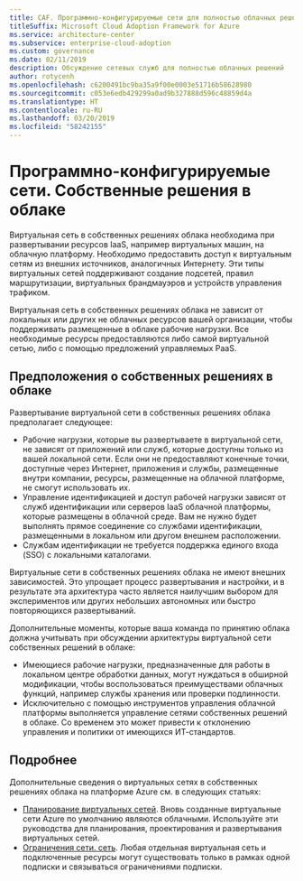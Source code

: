 ```yaml
---
title: CAF. Программно-конфигурируемые сети для полностью облачных решений
titleSuffix: Microsoft Cloud Adoption Framework for Azure
ms.service: architecture-center
ms.subservice: enterprise-cloud-adoption
ms.custom: governance
ms.date: 02/11/2019
description: Обсуждение сетевых служб для полностью облачных решений
author: rotycenh
ms.openlocfilehash: c6200491bc9ba35a9f00e0003e51716b58628980
ms.sourcegitcommit: c053e6edb429299a0ad9b327888d596c48859d4a
ms.translationtype: HT
ms.contentlocale: ru-RU
ms.lasthandoff: 03/20/2019
ms.locfileid: "58242155"
---
```

# <a name="software-defined-networks-cloud-native"></a>Программно-конфигурируемые сети. Собственные решения в облаке

Виртуальная сеть в собственных решениях облака необходима при развертывании ресурсов IaaS, например виртуальных машин, на облачную платформу. Необходимо предоставить доступ к виртуальным сетям из внешних источников, аналогичных Интернету. Эти типы виртуальных сетей поддерживают создание подсетей, правил маршрутизации, виртуальных брандмауэров и устройств управления трафиком.

Виртуальная сеть в собственных решениях облака не зависит от локальных или других не облачных ресурсов вашей организации, чтобы поддерживать размещенные в облаке рабочие нагрузки. Все необходимые ресурсы предоставляются либо самой виртуальной сетью, либо с помощью предложений управляемых PaaS.

## <a name="cloud-native-assumptions"></a>Предположения о собственных решениях в облаке

Развертывание виртуальной сети в собственных решениях облака предполагает следующее:

- Рабочие нагрузки, которые вы развертываете в виртуальной сети, не зависят от приложений или служб, которые доступны только из вашей локальной сети. Если они не предоставляют конечные точки, доступные через Интернет, приложения и службы, размещенные внутри компании, ресурсы, размещенные на облачной платформе, не смогут использовать их.
- Управление идентификацией и доступ рабочей нагрузки зависят от служб идентификации или серверов IaaS облачной платформы, которые размещены в облачной среде. Вам не нужно будет выполнять прямое соединение со службами идентификации, размещенными в локальном или другом внешнем расположении.
- Службам идентификации не требуется поддержка единого входа (SSO) с локальными каталогами.

Виртуальные сети в собственных решениях облака не имеют внешних зависимостей. Это упрощает процесс развертывания и настройки, и в результате эта архитектура часто является наилучшим выбором для экспериментов или других небольших автономных или быстро повторяющихся развертываний.

Дополнительные моменты, которые ваша команда по принятию облака должна учитывать при обсуждении архитектуры виртуальной сети собственных решений в облаке:

- Имеющиеся рабочие нагрузки, предназначенные для работы в локальном центре обработки данных, могут нуждаться в обширной модификации, чтобы воспользоваться преимуществами облачных функций, например службы хранения или проверки подлинности.
- Исключительно с помощью инструментов управления облачной платформы выполняется управление сетями собственных решений в облаке. Со временем это может привести к отклонению управления и политики от имеющихся ИТ-стандартов.

## <a name="learn-more"></a>Подробнее

Дополнительные сведения о виртуальных сетях в собственных решениях облака на платформе Azure см. в следующих статьях:

- [Планирование виртуальных сетей](/azure/virtual-network/virtual-network-vnet-plan-design-arm). Вновь созданные виртуальные сети Azure по умолчанию являются облачными. Используйте эти руководства для планирования, проектирования и развертывания виртуальных сетей.
- [Ограничения сети. сеть](/azure/azure-subscription-service-limits?toc=%2fazure%2fvirtual-network%2ftoc.json#networking-limits). Любая отдельная виртуальная сеть и подключенные ресурсы могут существовать только в рамках одной подписки и связываться ограничениями подписки.
